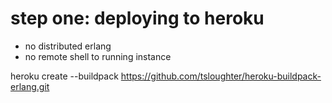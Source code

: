 # step one: deploying to heroku

 - no distributed erlang
 - no remote shell to running instance

heroku create <name> --buildpack https://github.com/tsloughter/heroku-buildpack-erlang.git

